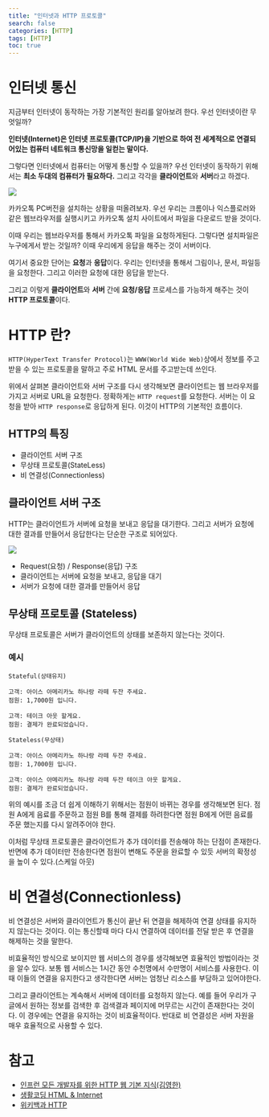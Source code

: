 ```yaml
---
title: "인터넷과 HTTP 프로토콜"
search: false
categories: [HTTP]
tags: [HTTP]
toc: true
---
```



# 인터넷 통신

지금부터 인터넷이 동작하는 가장 기본적인 원리를 알아보려 한다. 우선 인터넷이란 무엇일까?

**인터넷(Internet)은 인터넷 프로토콜(TCP/IP)을 기반으로 하여 전 세계적으로 연결되어있는 컴퓨터 네트워크 통신망을 일컫는 말이다.**

그렇다면 인터넷에서 컴퓨터는 어떻게 통신할 수 있을까? 우선 인터넷이 동작하기 위해서는 **최소 두대의 컴퓨터가 필요하다.**
그리고 각각을 **클라이언트**와 **서버**라고 하겠다.

![]({{site.url}}/assets/img/post/http/01/img01.PNG)

카카오톡 PC버전을 설치하는 상황을 떠올려보자.
우선 우리는 크롬이나 익스플로러와 같은 웹브라우저를 실행시키고 카카오톡 설치 사이트에서 파일을 다운로드 받을 것이다.

이때 우리는 웹브라우저를 통해서 카카오톡 파일을 요청하게된다. 그렇다면 설치파일은 누구에게서 받는 것일까?
이때 우리에게 응답을 해주는 것이 서버이다.

여기서 중요한 단어는 **요청**과 **응답**이다. 우리는 인터넷을 통해서 그림이나, 문서, 파일등을 요청한다. 그리고 이러한 요청에 대한 응답을 받는다.

그리고 이렇게 **클라이언트**와 **서버** 간에 **요청/응답** 프로세스를 가능하게 해주는 것이 **HTTP 프로토콜**이다.

# HTTP 란?

`HTTP(HyperText Transfer Protocol)`는 `WWW(World Wide Web)`상에서 정보를 주고받을 수 있는 프로토콜을 말하고 주로 HTML 문서를 주고받는데 쓰인다.

위에서 살펴본 클라이언트와 서버 구조를 다시 생각해보면 클라이언트는 웹 브라우저를 가지고 서버로 URL을 요청한다.
정확하게는 `HTTP request`를 요청한다. 서버는 이 요청을 받아 `HTTP response`로 응답하게 된다.
이것이 HTTP의 기본적인 흐름이다.

## HTTP의 특징
 - 클라이언트 서버 구조
 - 무상태 프로토콜(StateLess)
 - 비 연결성(Connectionless)

## 클라이언트 서버 구조
HTTP는 클라이언트가 서버에 요청을 보내고 응답을 대기한다. 그리고 서버가 요청에 대한 결과를 만들어서 응답한다는 단순한 구조로 되어있다.

![]({{site.url}}/assets/img/post/http/01/img02.PNG)

- Request(요청) / Response(응답) 구조
- 클라이언트는 서버에 요청을 보내고, 응답을 대기
- 서버가 요청에 대한 결과를 만들어서 응답

## 무상태 프로토콜 (Stateless)
무상태 프로토콜은 서버가 클라이언트의 상태를 보존하지 않는다는 것이다.

### 예시
```text
Stateful(상태유지)

고객: 아이스 아메리카노 하나랑 라떼 두잔 주세요.
점원: 1,7000원 입니다.

고객: 테이크 아웃 할게요.
점원: 결제가 완료되었습니다.
```

```text
Stateless(무상태)

고객: 아이스 아메리카노 하나랑 라떼 두잔 주세요.
점원: 1,7000원 입니다.

고객: 아이스 아메리카노 하나랑 라떼 두잔 테이크 아웃 할게요.
점원: 결제가 완료되었습니다.
```

위의 예시를 조금 더 쉽게 이해하기 위해서는 점원이 바뀌는 경우를 생각해보면 된다.
점원 A에게 음료를 주문하고 점원 B를 통해 결제를 하려한다면 점원 B에게 어떤 음료를 주문 했는지를 다시 알려주어야 한다.

이처럼 무상태 프로토콜은 클라이언트가 추가 데이터를 전송해야 하는 단점이 존재한다.
반면에 추가 데이터만 전송한다면 점원이 변해도 주문을 완료할 수 있듯 서버의 확정성을 높이 수 있다.(스케일 아웃)

# 비 연결성(Connectionless)
비 연결성은 서버와 클라이언트가 통신이 끝난 뒤 연결을 해제하여 연결 상태를 유지하지 않는다는 것이다.
이는 통신할때 마다 다시 연결하여 데이터를 전달 받은 후 연결을 해제하는 것을 말한다.

비효율적인 방식으로 보이지만 웹 서비스의 경우를 생각해보면 효율적인 방법이라는 것을 알수 있다.
보통 웹 서비스는 1시간 동안 수천명에서 수만명이 서비스를 사용한다. 이때 이들의 연결을 유지한다고 생각한다면 서버는 엄청난 리소스를 부담하고 있어야한다.

그리고 클라이언트는 계속해서 서버에 데이터를 요청하지 않는다. 예를 들어 우리가 구글에서 원하는 정보를 검색한 후 검색결과 페이지에 머무르는 시간이 존재한다는 것이다.
이 경우에는 연결을 유지하는 것이 비효율적이다. 반대로 비 연결성은 서버 자원을 매우 효율적으로 사용할 수 있다.

# 참고

- [인프런 모든 개발자를 위한 HTTP 웹 기본 지식(김영한)](https://www.inflearn.com/course/http-%EC%9B%B9-%EB%84%A4%ED%8A%B8%EC%9B%8C%ED%81%AC/dashboard)
- [생활코딩 HTML & Internet](https://opentutorials.org/course/3084)
- [위키백과 HTTP](https://ko.wikipedia.org/wiki/HTTP)
